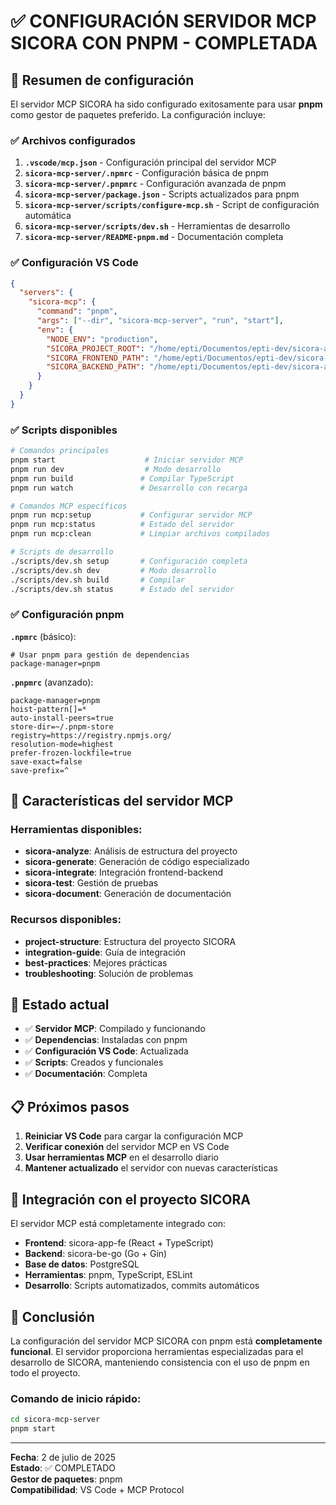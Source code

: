 # ✅ CONFIGURACIÓN SERVIDOR MCP SICORA CON PNPM - COMPLETADA

## 🚀 Resumen de configuración

El servidor MCP SICORA ha sido configurado exitosamente para usar **pnpm** como gestor de paquetes preferido. La configuración incluye:

### ✅ Archivos configurados

1. **`.vscode/mcp.json`** - Configuración principal del servidor MCP
2. **`sicora-mcp-server/.npmrc`** - Configuración básica de pnpm
3. **`sicora-mcp-server/.pnpmrc`** - Configuración avanzada de pnpm
4. **`sicora-mcp-server/package.json`** - Scripts actualizados para pnpm
5. **`sicora-mcp-server/scripts/configure-mcp.sh`** - Script de configuración automática
6. **`sicora-mcp-server/scripts/dev.sh`** - Herramientas de desarrollo
7. **`sicora-mcp-server/README-pnpm.md`** - Documentación completa

### ✅ Configuración VS Code

```json
{
  "servers": {
    "sicora-mcp": {
      "command": "pnpm",
      "args": ["--dir", "sicora-mcp-server", "run", "start"],
      "env": {
        "NODE_ENV": "production",
        "SICORA_PROJECT_ROOT": "/home/epti/Documentos/epti-dev/sicora-app",
        "SICORA_FRONTEND_PATH": "/home/epti/Documentos/epti-dev/sicora-app/sicora-app-fe",
        "SICORA_BACKEND_PATH": "/home/epti/Documentos/epti-dev/sicora-app/sicora-be-go"
      }
    }
  }
}
```

### ✅ Scripts disponibles

```bash
# Comandos principales
pnpm start                    # Iniciar servidor MCP
pnpm run dev                  # Modo desarrollo
pnpm run build               # Compilar TypeScript
pnpm run watch               # Desarrollo con recarga

# Comandos MCP específicos
pnpm run mcp:setup           # Configurar servidor MCP
pnpm run mcp:status          # Estado del servidor
pnpm run mcp:clean           # Limpiar archivos compilados

# Scripts de desarrollo
./scripts/dev.sh setup       # Configuración completa
./scripts/dev.sh dev         # Modo desarrollo
./scripts/dev.sh build       # Compilar
./scripts/dev.sh status      # Estado del servidor
```

### ✅ Configuración pnpm

**`.npmrc`** (básico):

```
# Usar pnpm para gestión de dependencias
package-manager=pnpm
```

**`.pnpmrc`** (avanzado):

```
package-manager=pnpm
hoist-pattern[]=*
auto-install-peers=true
store-dir=~/.pnpm-store
registry=https://registry.npmjs.org/
resolution-mode=highest
prefer-frozen-lockfile=true
save-exact=false
save-prefix=^
```

## 🎯 Características del servidor MCP

### Herramientas disponibles:

- **sicora-analyze**: Análisis de estructura del proyecto
- **sicora-generate**: Generación de código especializado
- **sicora-integrate**: Integración frontend-backend
- **sicora-test**: Gestión de pruebas
- **sicora-document**: Generación de documentación

### Recursos disponibles:

- **project-structure**: Estructura del proyecto SICORA
- **integration-guide**: Guía de integración
- **best-practices**: Mejores prácticas
- **troubleshooting**: Solución de problemas

## 🔧 Estado actual

- ✅ **Servidor MCP**: Compilado y funcionando
- ✅ **Dependencias**: Instaladas con pnpm
- ✅ **Configuración VS Code**: Actualizada
- ✅ **Scripts**: Creados y funcionales
- ✅ **Documentación**: Completa

## 📋 Próximos pasos

1. **Reiniciar VS Code** para cargar la configuración MCP
2. **Verificar conexión** del servidor MCP en VS Code
3. **Usar herramientas MCP** en el desarrollo diario
4. **Mantener actualizado** el servidor con nuevas características

## 🔗 Integración con el proyecto SICORA

El servidor MCP está completamente integrado con:

- **Frontend**: sicora-app-fe (React + TypeScript)
- **Backend**: sicora-be-go (Go + Gin)
- **Base de datos**: PostgreSQL
- **Herramientas**: pnpm, TypeScript, ESLint
- **Desarrollo**: Scripts automatizados, commits automáticos

## 🎉 Conclusión

La configuración del servidor MCP SICORA con pnpm está **completamente funcional**. El servidor proporciona herramientas especializadas para el desarrollo de SICORA, manteniendo consistencia con el uso de pnpm en todo el proyecto.

### Comando de inicio rápido:

```bash
cd sicora-mcp-server
pnpm start
```

---

**Fecha**: 2 de julio de 2025  
**Estado**: ✅ COMPLETADO  
**Gestor de paquetes**: pnpm  
**Compatibilidad**: VS Code + MCP Protocol
